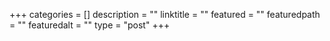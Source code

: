 +++
categories = []
description = ""
linktitle = ""
featured = ""
featuredpath = ""
featuredalt = ""
type = "post"
+++
